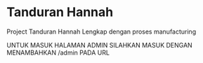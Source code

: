 # Tanduran Hannah
Project Tanduran Hannah Lengkap dengan proses manufacturing

UNTUK MASUK HALAMAN ADMIN SILAHKAN MASUK DENGAN MENAMBAHKAN /admin PADA URL
